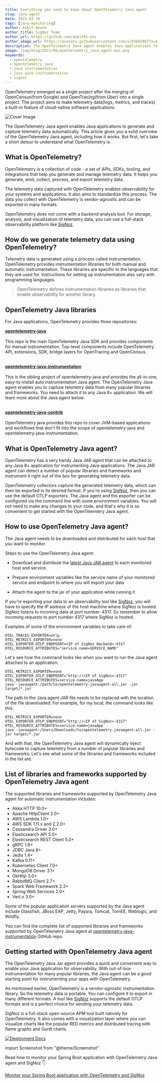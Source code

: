 ```yaml
---
title: Everything you need to know about OpenTelemetry Java agent
slug: java-agent
date: 2022-03-10
tags: [java-monitoring]
author: Ankit Anand
author_title: SigNoz Team
author_url: https://github.com/ankit01-oss
author_image_url: https://avatars.githubusercontent.com/u/83692067?v=4
description: The OpenTelemetry Java agent enables Java applications to generate and capture telemetry data automatically. It is very easy to get started...
image: /img/blog/2021/08/opentelemetry_java_agent-min.png
keywords:
  - opentelemetry
  - opentelemetry java
  - java instrumentation
  - java auto-instrumentation
  - signoz
---
```


OpenTelemetry emerged as a single project after the merging of OpenCensus(from Google) and OpenTracing(from Uber) into a single project. The project aims to make telemetry data(logs, metrics, and traces) a built-in feature of cloud-native software applications.

<!--truncate-->

![Cover Image](/img/blog/2021/08/opentelemetry_java_agent-min.png)

The OpenTelemetry Java agent enables Java applications to generate and capture telemetry data automatically. This article gives you a solid overview of the OpenTelemetry Java agent, including how it works. But first, let's take a short detour to understand what OpenTelemetry is.

## What is OpenTelemetry?

OpenTelemetry is a collection of code - a set of APIs, SDKs, tooling, and integrations that help you generate and manage telemetry data. It helps you generate, emit, collect, process, and export telemetry data.

The telemetry data captured with OpenTelemetry enables observability for your systems and applications. It also aims to standardize this process. The data you collect with OpenTelemetry is vendor-agnostic and can be exported in many formats.

OpenTelemetry does not come with a backend analysis tool. For storage, analysis, and visualization of telemetry data, you can use a full-stack observability platform like [SigNoz](https://signoz.io/).

## How do we generate telemetry data using OpenTelemetry?

Telemetry data is generated using a process called instrumentation. OpenTelemetry provides instrumentation libraries for both manual and automatic instrumentation. These libraries are specific to the languages that they are used for. Instructions for setting up instrumentation also vary with programming languages.

> OpenTelemetry defines instrumentation libraries as libraries that enable observability for another library.

## OpenTelemetry Java libraries

For Java applications, OpenTelemetry provides three repositories:

<a href = "https://github.com/open-telemetry/opentelemetry-java" rel="noopener noreferrer nofollow" target="_blank" ><b>opentelemetry-java</b></a><br></br>This repo is the main OpenTelemetry Java SDK and provides components for manual instrumentation. Top-level components include OpenTelemetry API, extensions, SDK, bridge layers for OpenTracing and OpenCensus.<br></br>

<a href = "https://github.com/open-telemetry/opentelemetry-java-instrumentation" rel="noopener noreferrer nofollow" target="_blank" ><b>opentelemetry-java-instrumentation</b></a><br></br>This is the sibling project of opentelemetry-java and provides the all-in-one, easy-to-install auto instrumentation Java agent. The OpenTelemetry Java agent enables you to capture telemetry data from many popular libraries and frameworks. You need to attach it to any Java 8+ application. We will learn more about the Java agent below.<br></br>

<a href = "https://github.com/open-telemetry/opentelemetry-java-contrib" rel="noopener noreferrer nofollow" target="_blank" ><b>opentelemetry-java-contrib</b></a><br></br>
OpenTelemetry java provides this repo to cover JVM-based applications and workflows that don't fit into the scope of opentelemetry-java and opentelemetry-java-instrumentation.

## What is OpenTelemetry Java agent?

OpenTelemetry has a very handy Java JAR agent that can be attached to any Java 8+ application for instrumenting Java applications. The Java JAR agent can detect a number of popular libraries and frameworks and instrument it right out of the box for generating telemetry data.

OpenTelemetry collectors capture the generated telemetry data, which can then be exported in its desired format. If you're using [SigNoz](https://signoz.io/), then you can use the default OTLP exporters. The Java agent and the exporter can be configured via the command line with some environment variables. You will not need to make any changes to your code, and that's why it is so convenient to get started with the OpenTelemetry Java agent.

## How to use OpenTelemetry Java agent?

The Java agent needs to be downloaded and distributed for each host that you want to monitor.

Steps to use the OpenTelemetry Java agent:

- Download and distribute the [latest Java JAR agent](https://github.com/open-telemetry/opentelemetry-java-instrumentation/releases/latest/download/opentelemetry-javaagent.jar) to each monitored host and service.

- Prepare environment variables like the service name of your monitored service and endpoint to where you will export your data

- Attach the agent to the jar of your application while running it

If you're exporting your data to an observability tool like [SigNoz](https://signoz.io/), you will have to specify the IP address of the host machine where SigNoz is hosted. SigNoz listens to incoming data at port number: 4317. So remember to allow incoming requests to port number 4317 where SigNoz is hosted.

Examples of some of the environment variables to take care of:

```
OTEL_TRACES_EXPORTER=otlp
OTEL_METRICS_EXPORTER=none
OTEL_EXPORTER_OTLP_ENDPOINT=<IP of SigNoz Backend>:4317
OTEL_RESOURCE_ATTRIBUTES="service.name=SERVICE_NAME"
```

Let's see how the command looks like when you want to run the Java agent attached to an application:

```
OTEL_METRICS_EXPORTER=none
OTEL_EXPORTER_OTLP_ENDPOINT="http://<IP of SigNoz>:4317"
OTEL_RESOURCE_ATTRIBUTES=service.name=javaApp
java -javaagent:/path/to/opentelemetry-javaagent-all.jar -jar target/*.jar
```

The path to the Java agent JAR file needs to be replaced with the location of the file downloaded. For example, for my local, the command looks like this:

```
OTEL_METRICS_EXPORTER=none
OTEL_EXPORTER_OTLP_ENDPOINT="http://<IP of SigNoz>:4317"
OTEL_RESOURCE_ATTRIBUTES=service.name=javaApp
java -javaagent:/Users/Downloads/to/opentelemetry-javaagent-all.jar -jar target/*.jar
```

And with that, the OpenTelemetry Java agent will dynamically inject bytecode to capture telemetry from a number of popular libraries and frameworks. Let's see what some of the libraries and frameworks included in the list are.

## List of libraries and frameworks supported by OpenTelemetry Java agent

The supported libraries and frameworks supported by OpenTelemetry Java agent for automatic instrumentation includes:

- Akka HTTP 10.0+
- Apache HttpClient 2.0+
- AWS Lambda 1.0+
- AWS SDK 1.11.x and 2.2.0+
- Cassandra Driver 3.0+
- Elasticsearch API 5.0+
- Elasticsearch REST Client 5.0+
- gRPC 1.6+
- JDBC Java 8+
- Jedis 1.4+
- Kafka 0.11+
- Kubernetes Client 7.0+
- MongoDB Driver 3.1+
- OkHttp 3.0+
- RabbitMQ Client 2.7+
- Spark Web Framework 2.3+
- Spring Web Services 2.0+
- Vert.x 3.0+

Some of the popular application servers supported by the Java agent include Glassfish, JBoss EAP, Jetty, Payara, Tomcat, TomEE, Weblogic, and Wildfly.

You can find the complete list of supported libraries and frameworks supported by OpenTelemetry Java agent at <a href = "https://github.com/open-telemetry/opentelemetry-java-instrumentation/blob/main/docs/supported-libraries.md#libraries--frameworks" rel="noopener noreferrer nofollow" target="_blank" >opentelemetry-java-instrumentation</a> GitHub repo.

## Getting started with OpenTelemetry Java agent

The OpenTelemetry Java Jar agent provides a quick and convenient way to enable your Java application for observability. With out-of-box instrumentation for many popular libraries, the Java agent can be a good starting point for instrumenting your apps with OpenTelemetry.

As mentioned earlier, OpenTelemetry is a vendor-agnostic instrumentation library. So the telemetry data is portable. You can configure it to export in many different formats. A tool like [SigNoz](https://signoz.io/) supports the default OTLP formats and is a perfect choice for sending your telemetry data.

SigNoz is a full-stack open-source APM tool built natively for OpenTelemetry. It also comes with a visualization layer where you can visualize charts like the popular RED metrics and distributed tracing with flame graphs and Gantt charts.

[![Deployment Docs](/img/blog/common/deploy_docker_documentation.png)](https://signoz.io/docs/install/docker/?utm_source=blog&utm_medium=java_agent)


import Screenshot from "@theme/Screenshot"

<Screenshot
  alt="SigNoz UI showing RED metrics"
  height={500}
  src="/img/blog/common/signoz_charts_application_metrics.webp"
  title="SigNoz Dashboard with visualization of the popular RED metrics for your application (Number of requests, rate of error & duration)"
  width={700}
/>

<Screenshot
  alt="SigNoz UI showing RED metrics"
  height={500}
  src="/img/blog/common/signoz_flamegraphs.webp"
  title="Flamegraphs and Gantt Charts for visualizing distributed tracing"
  width={700}
/>


Read how to monitor your Spring Boot application with OpenTelemetry Java agent and SigNoz 👇<br></br>
[Monitor your Spring Boot application with OpenTelemetry and SigNoz](https://signoz.io/blog/opentelemetry-spring-boot/)
